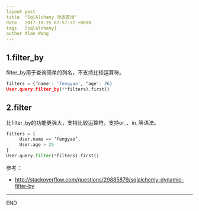 ```yaml
---
layout post
title  "SqlAlchemy 动态查询"
date   2017-10-25 07:57:37 +0000
tags   [sqlalchemy]
author Alan Wang
---
```


## 1.filter_by

filter_by用于查询简单的列名，不支持比较运算符。

```python
filters = {’name': ‘fengyao', ‘age': 26}
User.query.filter_by(**filters).first()
```

## 2.filter

比filter_by的功能更强大，支持比较运算符，支持or_、in_等语法。

```python
filters = {
     User.name == ‘fengyao’,
     User.age > 25
}
User.query.filter(*filters).first()
```

参考：
- http://stackoverflow.com/questions/29885879/sqlalchemy-dynamic-filter-by

---
END

